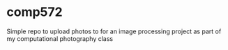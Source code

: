 # comp572
Simple repo to upload photos to for an image processing project as part of my computational photography class
